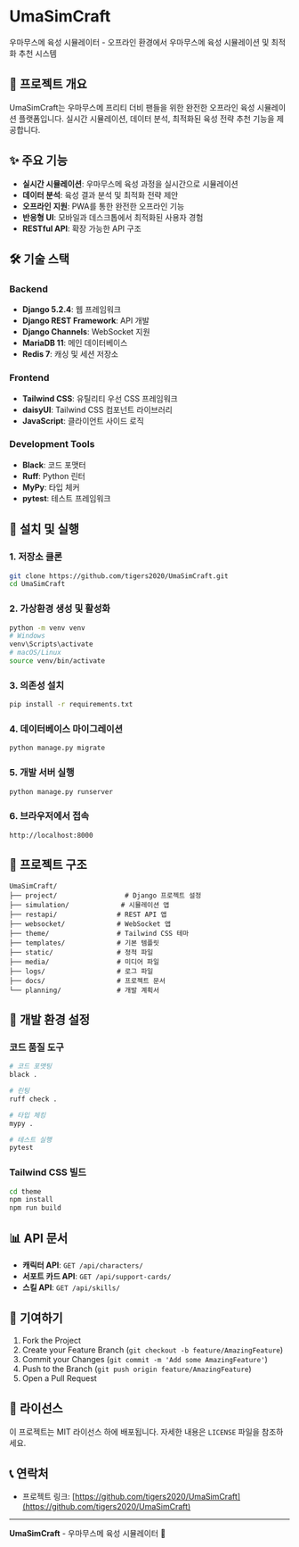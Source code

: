 # UmaSimCraft

우마무스메 육성 시뮬레이터 - 오프라인 환경에서 우마무스메 육성 시뮬레이션 및 최적화 추천 시스템

## 🏇 프로젝트 개요

UmaSimCraft는 우마무스메 프리티 더비 팬들을 위한 완전한 오프라인 육성 시뮬레이션 플랫폼입니다. 실시간 시뮬레이션, 데이터 분석, 최적화된 육성 전략 추천 기능을 제공합니다.

## ✨ 주요 기능

- **실시간 시뮬레이션**: 우마무스메 육성 과정을 실시간으로 시뮬레이션
- **데이터 분석**: 육성 결과 분석 및 최적화 전략 제안
- **오프라인 지원**: PWA를 통한 완전한 오프라인 기능
- **반응형 UI**: 모바일과 데스크톱에서 최적화된 사용자 경험
- **RESTful API**: 확장 가능한 API 구조

## 🛠 기술 스택

### Backend
- **Django 5.2.4**: 웹 프레임워크
- **Django REST Framework**: API 개발
- **Django Channels**: WebSocket 지원
- **MariaDB 11**: 메인 데이터베이스
- **Redis 7**: 캐싱 및 세션 저장소

### Frontend
- **Tailwind CSS**: 유틸리티 우선 CSS 프레임워크
- **daisyUI**: Tailwind CSS 컴포넌트 라이브러리
- **JavaScript**: 클라이언트 사이드 로직

### Development Tools
- **Black**: 코드 포맷터
- **Ruff**: Python 린터
- **MyPy**: 타입 체커
- **pytest**: 테스트 프레임워크

## 🚀 설치 및 실행

### 1. 저장소 클론
```bash
git clone https://github.com/tigers2020/UmaSimCraft.git
cd UmaSimCraft
```

### 2. 가상환경 생성 및 활성화
```bash
python -m venv venv
# Windows
venv\Scripts\activate
# macOS/Linux
source venv/bin/activate
```

### 3. 의존성 설치
```bash
pip install -r requirements.txt
```

### 4. 데이터베이스 마이그레이션
```bash
python manage.py migrate
```

### 5. 개발 서버 실행
```bash
python manage.py runserver
```

### 6. 브라우저에서 접속
```
http://localhost:8000
```

## 📁 프로젝트 구조

```
UmaSimCraft/
├── project/                 # Django 프로젝트 설정
├── simulation/             # 시뮬레이션 앱
├── restapi/               # REST API 앱
├── websocket/             # WebSocket 앱
├── theme/                 # Tailwind CSS 테마
├── templates/             # 기본 템플릿
├── static/                # 정적 파일
├── media/                 # 미디어 파일
├── logs/                  # 로그 파일
├── docs/                  # 프로젝트 문서
└── planning/              # 개발 계획서
```

## 🔧 개발 환경 설정

### 코드 품질 도구
```bash
# 코드 포맷팅
black .

# 린팅
ruff check .

# 타입 체킹
mypy .

# 테스트 실행
pytest
```

### Tailwind CSS 빌드
```bash
cd theme
npm install
npm run build
```

## 📊 API 문서

- **캐릭터 API**: `GET /api/characters/`
- **서포트 카드 API**: `GET /api/support-cards/`
- **스킬 API**: `GET /api/skills/`

## 🤝 기여하기

1. Fork the Project
2. Create your Feature Branch (`git checkout -b feature/AmazingFeature`)
3. Commit your Changes (`git commit -m 'Add some AmazingFeature'`)
4. Push to the Branch (`git push origin feature/AmazingFeature`)
5. Open a Pull Request

## 📝 라이선스

이 프로젝트는 MIT 라이선스 하에 배포됩니다. 자세한 내용은 `LICENSE` 파일을 참조하세요.

## 📞 연락처

- 프로젝트 링크: [https://github.com/tigers2020/UmaSimCraft](https://github.com/tigers2020/UmaSimCraft)

---

**UmaSimCraft** - 우마무스메 육성 시뮬레이터 🏇 
